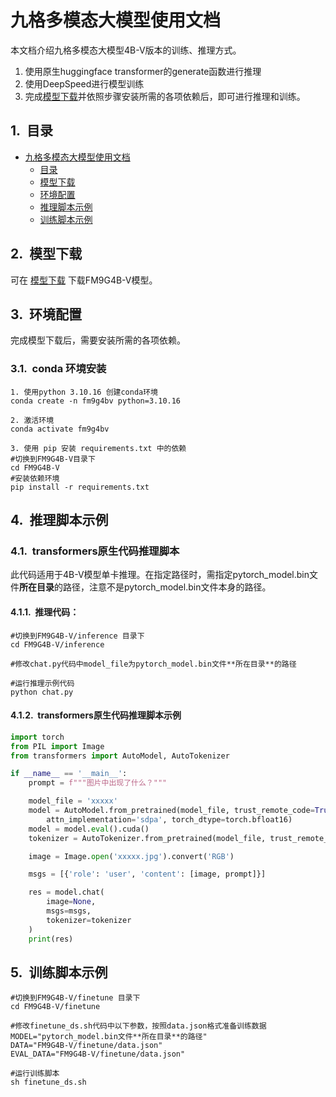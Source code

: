 <style type="text/css">
    h1 { counter-reset: h2counter; }
    h2 { counter-reset: h3counter; }
    h3 { counter-reset: h4counter; }
    h4 { counter-reset: h5counter; }
    h5 { counter-reset: h6counter; }
    h6 { }
    h2:before {
      counter-increment: h2counter;
      content: counter(h2counter) ".\0000a0\0000a0";
    }
    h3:before {
      counter-increment: h3counter;
      content: counter(h2counter) "."
                counter(h3counter) ".\0000a0\0000a0";
    }
    h4:before {
      counter-increment: h4counter;
      content: counter(h2counter) "."
                counter(h3counter) "."
                counter(h4counter) ".\0000a0\0000a0";
    }
    h5:before {
      counter-increment: h5counter;
      content: counter(h2counter) "."
                counter(h3counter) "."
                counter(h4counter) "."
                counter(h5counter) ".\0000a0\0000a0";
    }
    h6:before {
      counter-increment: h6counter;
      content: counter(h2counter) "."
                counter(h3counter) "."
                counter(h4counter) "."
                counter(h5counter) "."
                counter(h6counter) ".\0000a0\0000a0";
    }
</style>

# 九格多模态大模型使用文档

本文档介绍九格多模态大模型4B-V版本的训练、推理方式。

1. 使用原生huggingface transformer的generate函数进行推理
2. 使用DeepSpeed进行模型训练
3. 完成[模型下载](https://thunlp-model.oss-cn-wulanchabu.aliyuncs.com/FM9G4B-V.tar.gz)并依照步骤安装所需的各项依赖后，即可进行推理和训练。


## 目录

<!-- - [仓库目录结构](#仓库目录结构) -->

- [九格多模态大模型使用文档](#九格多模态大模型使用文档)
  - [目录](#目录)
  - [模型下载](#模型下载)
  - [环境配置](#环境配置)
  - [推理脚本示例](#推理脚本示例)
  - [训练脚本示例](#训练脚本示例)

## 模型下载

可在 [模型下载](https://thunlp-model.oss-cn-wulanchabu.aliyuncs.com/FM9G4B-V.tar.gz) 下载FM9G4B-V模型。

## 环境配置

完成模型下载后，需要安装所需的各项依赖。

### conda 环境安装

```shell
1. 使用python 3.10.16 创建conda环境
conda create -n fm9g4bv python=3.10.16

2. 激活环境
conda activate fm9g4bv

3. 使用 pip 安装 requirements.txt 中的依赖
#切换到FM9G4B-V目录下
cd FM9G4B-V
#安装依赖环境
pip install -r requirements.txt
```

## 推理脚本示例

### transformers原生代码推理脚本

此代码适用于4B-V模型单卡推理。在指定路径时，需指定pytorch_model.bin文件**所在目录**的路径，注意不是pytorch_model.bin文件本身的路径。

#### 推理代码：

```shell
#切换到FM9G4B-V/inference 目录下
cd FM9G4B-V/inference

#修改chat.py代码中model_file为pytorch_model.bin文件**所在目录**的路径

#运行推理示例代码
python chat.py
```

#### transformers原生代码推理脚本示例

```python
import torch
from PIL import Image
from transformers import AutoModel, AutoTokenizer

if __name__ == '__main__':
    prompt = f"""图片中出现了什么？"""

    model_file = 'xxxxx'
    model = AutoModel.from_pretrained(model_file, trust_remote_code=True,
        attn_implementation='sdpa', torch_dtype=torch.bfloat16)
    model = model.eval().cuda()
    tokenizer = AutoTokenizer.from_pretrained(model_file, trust_remote_code=True)

    image = Image.open('xxxxx.jpg').convert('RGB')

    msgs = [{'role': 'user', 'content': [image, prompt]}]

    res = model.chat(
        image=None,
        msgs=msgs,
        tokenizer=tokenizer
    )
    print(res)
```

## 训练脚本示例

```shell
#切换到FM9G4B-V/finetune 目录下
cd FM9G4B-V/finetune

#修改finetune_ds.sh代码中以下参数，按照data.json格式准备训练数据
MODEL="pytorch_model.bin文件**所在目录**的路径"
DATA="FM9G4B-V/finetune/data.json"
EVAL_DATA="FM9G4B-V/finetune/data.json"   

#运行训练脚本
sh finetune_ds.sh
```
